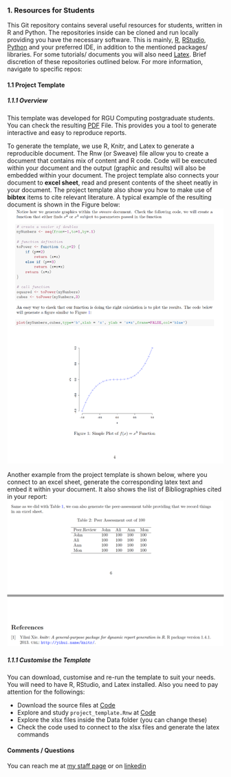 ### 1. Resources for Students 

This Git repository contains several useful resources for students, written in R and Python. The repositories inside can be cloned and run locally providing you have the necessary software. This is mainly, [R](https://www.r-project.org/about.html), [RStudio](https://rstudio.com/), [Python](https://www.python.org/downloads/) and your preferred IDE, in addition to the mentioned packages/ libraries. For some tutorials/ documents you will also need [Latex](https://www.latex-project.org/get/). Brief discretion of these repositories outlined below. For more information, navigate to specific repos:


#### 1.1 Project Template

##### 1.1.1 Overview
This template was developed for RGU Computing postgraduate students. You can check the resulting [PDF](Project-Template/SourceFiles/project_template.pdf) File. This provides you a tool to generate interactive and easy to reproduce reports.


To generate the template, we use R, Knitr, and Latex to generate a reproducible document. The Rnw (or Sweave) file allow you to create a document that contains mix of content and R code. Code will be executed within your document and the output (graphic and results) will also be embedded within your document. 
The project template also connects your document to **excel sheet**, read and present contents of the sheet neatly in your document. 
The project template also show you how to make use of **bibtex** items to cite relevant literature. A typical example of the resulting document is shown in the Figure below:  ![png](figures/Sweave.png)
 

Another example from the project template is shown below, where you connect to an excel sheet, generate the corresponding latex text and embed it within your document. It also shows the list of Bibliographies cited in your report: ![png](figures/tabels.png)



##### 1.1.1 Customise the Template 

You can download, customise and re-run the template to suit your needs. You will need to have R, RStudio, and Latex installed. Also you need to pay attention for the followings: 

* Download the source files at [Code](Project-Template/SourceFiles/)
* Explore and study `project_template.Rnw` at [Code](Project-Template/SourceFiles/project_template.Rnw)
* Explore the xlsx files inside the Data folder (you can change these)
* Check the code used to connect to the xlsx files and generate the latex commands

#### Comments / Questions 

You can reach me at [my staff page](https://www3.rgu.ac.uk/dmstaff/elyan-eyad) or on [linkedin](http://www.linkedin.com/in/elyan )

